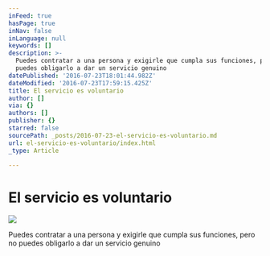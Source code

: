 ```yaml
---
inFeed: true
hasPage: true
inNav: false
inLanguage: null
keywords: []
description: >-
  Puedes contratar a una persona y exigirle que cumpla sus funciones, pero no
  puedes obligarlo a dar un servicio genuino
datePublished: '2016-07-23T18:01:44.982Z'
dateModified: '2016-07-23T17:59:15.425Z'
title: El servicio es voluntario
author: []
via: {}
authors: []
publisher: {}
starred: false
sourcePath: _posts/2016-07-23-el-servicio-es-voluntario.md
url: el-servicio-es-voluntario/index.html
_type: Article

---
```

# El servicio es voluntario
![](https://the-grid-user-content.s3-us-west-2.amazonaws.com/2aa4d425-6c09-488e-a0e6-5b5cd7f1dd0f.jpg)

Puedes contratar a una persona y exigirle que cumpla sus funciones, pero no puedes obligarlo a dar un servicio genuino